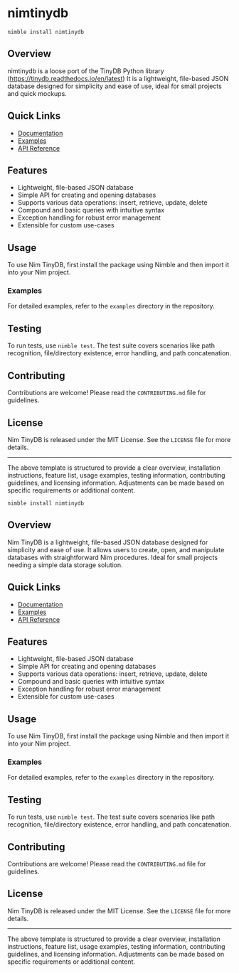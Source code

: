 # nimtinydb

`nimble install nimtinydb`

## Overview
nimtinydb is a loose port of the TinyDB Python library (https://tinydb.readthedocs.io/en/latest)
It is a lightweight, file-based JSON database designed for simplicity and ease of use, ideal for small projects and quick mockups.

## Quick Links

- [Documentation](#)
- [Examples](#)
- [API Reference](#)

## Features

- Lightweight, file-based JSON database
- Simple API for creating and opening databases
- Supports various data operations: insert, retrieve, update, delete
- Compound and basic queries with intuitive syntax
- Exception handling for robust error management
- Extensible for custom use-cases

## Usage

To use Nim TinyDB, first install the package using Nimble and then import it into your Nim project.

### Examples

For detailed examples, refer to the `examples` directory in the repository.

## Testing

To run tests, use `nimble test`. The test suite covers scenarios like path recognition, file/directory existence, error handling, and path concatenation.

## Contributing

Contributions are welcome! Please read the `CONTRIBUTING.md` file for guidelines.

## License

Nim TinyDB is released under the MIT License. See the `LICENSE` file for more details.

---

The above template is structured to provide a clear overview, installation instructions, feature list, usage examples, testing information, contributing guidelines, and licensing information. Adjustments can be made based on specific requirements or additional content.

`nimble install nimtinydb`

## Overview

Nim TinyDB is a lightweight, file-based JSON database designed for simplicity and ease of use. It allows users to create, open, and manipulate databases with straightforward Nim procedures. Ideal for small projects needing a simple data storage solution.

## Quick Links

- [Documentation](#)
- [Examples](#)
- [API Reference](#)

## Features

- Lightweight, file-based JSON database
- Simple API for creating and opening databases
- Supports various data operations: insert, retrieve, update, delete
- Compound and basic queries with intuitive syntax
- Exception handling for robust error management
- Extensible for custom use-cases

## Usage

To use Nim TinyDB, first install the package using Nimble and then import it into your Nim project.

### Examples

For detailed examples, refer to the `examples` directory in the repository.

## Testing

To run tests, use `nimble test`. The test suite covers scenarios like path recognition, file/directory existence, error handling, and path concatenation.

## Contributing

Contributions are welcome! Please read the `CONTRIBUTING.md` file for guidelines.

## License

Nim TinyDB is released under the MIT License. See the `LICENSE` file for more details.

---

The above template is structured to provide a clear overview, installation instructions, feature list, usage examples, testing information, contributing guidelines, and licensing information. Adjustments can be made based on specific requirements or additional content.